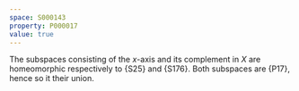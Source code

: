 ```yaml
---
space: S000143
property: P000017
value: true
---
```


The subspaces consisting of the $x$-axis and its complement in $X$ are homeomorphic respectively to {S25} and {S176}.
Both subspaces are {P17}, hence so it their union.
